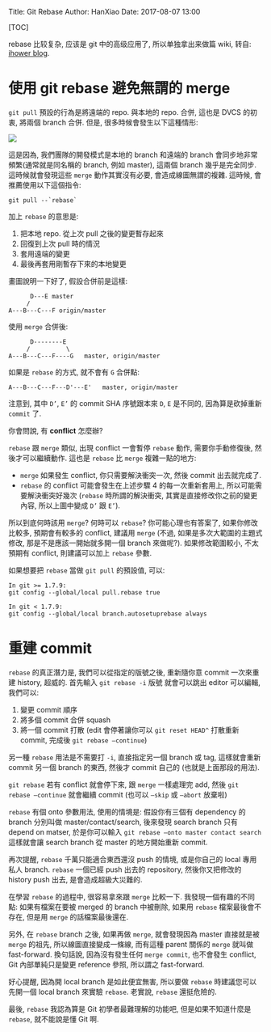 Title: Git Rebase
Author: HanXiao
Date: 2017-08-07 13:00

[TOC]

rebase 比较复杂, 应该是 git 中的高级应用了, 所以单独拿出来做篇 wiki, 转自: [ihower blog](https://ihower.tw/blog).

# 使用 git rebase 避免無謂的 merge
`git pull` 預設的行為是將遠端的 repo. 與本地的 repo. 合併, 這也是 DVCS 的初衷, 將兩個 branch 合併. 但是, 很多時候會發生以下這種情形:

![]({static}/images/gitRebase/git-`merge`.jpg)

這是因為, 我們團隊的開發模式是本地的 branch 和遠端的 branch 會同步地非常頻繁(通常就是同名稱的 branch, 例如 master), 這兩個 branch 幾乎是完全同步. 這時候就會發現這些 `merge` 動作其實沒有必要, 會造成線圖無謂的複雜. 這時候, 會推薦使用以下這個指令:

```
git pull --`rebase`
```

加上 `rebase` 的意思是:

1. 把本地 repo. 從上次 pull 之後的變更暫存起來
2. 回復到上次 pull 時的情況
3. 套用遠端的變更
4. 最後再套用剛暫存下來的本地變更

畫圖說明一下好了, 假設合併前是這樣:

```
      D---E master
     /
A---B---C---F origin/master
```

使用 `merge` 合併後:

```
      D--------E
     /          \
A---B---C---F----G   master, origin/master
```

如果是 `rebase` 的方式, 就不會有 `G` 合併點:

```
A---B---C---F---D'---E'   master, origin/master
```

注意到, 其中 `D’`, `E’` 的 commit SHA 序號跟本來 `D`, `E` 是不同的, 因為算是砍掉重新 `commit` 了.

你會問說, 有 **conflict** 怎麼辦?

`rebase` 跟 `merge` 類似, 出現 conflict 一會暫停 `rebase` 動作, 需要你手動修復後, 然後才可以繼續動作. 這也是 `rebase` 比 `merge` 複雜一點的地方:

- `merge` 如果發生 conflict, 你只需要解決衝突一次, 然後 commit 出去就完成了.
- `rebase` 的 conflict 可能會發生在上述步驟 4 的每一次重新套用上, 所以可能需要解決衝突好幾次 (`rebase` 時所謂的解決衝突, 其實是直接修改你之前的變更內容, 所以上圖中變成 `D’` 跟 `E’`).

所以到底何時該用 `merge`? 何時可以 `rebase`? 你可能心理也有答案了, 如果你修改比較多, 預期會有較多的 conflict, 建議用 `merge` (不過, 如果是多次大範圍的主題式修改, 那是不是應該一開始就多開一個 branch 來做呢?). 如果修改範圍較小, 不太預期有 conflict, 則建議可以加上 `rebase` 參數.

如果想要把 `rebase` 當做 `git pull` 的預設值, 可以:

```
In git >= 1.7.9:
git config --global/local pull.rebase true

In git < 1.7.9:
git config --global/local branch.autosetuprebase always
```

# 重建 commit
`rebase` 的真正潛力是, 我們可以從指定的版號之後, 重新隨你意 commit 一次來重建 history, 超威的. 首先輸入 `git rebase -i` 版號 就會可以跳出 editor 可以編輯, 我們可以:

1. 變更 commit 順序
1. 將多個 commit 合併 squash
1. 將一個 commit 打散 (edit 會停著讓你可以 `git reset HEAD^` 打散重新 commit, 完成後 `git rebase –continue`)

另一種 `rebase` 用法是不需要打 `-i`, 直接指定另一個 branch 或 tag, 這樣就會重新 commit 另一個 branch 的東西, 然後才 commit 自己的 (也就是上面那段的用法).

`git rebase` 若有 conflict 就會停下來, 跟 `merge` 一樣處理完 add, 然後 `git rebase –continue` 就會繼續 commit (也可以 `–skip` 或 `–abort` 放棄啦)

`rebase` 有個 onto 參數用法, 使用的情境是: 假設你有三個有 dependency 的 branch 分別叫做 master/contact/search, 後來發現 search branch 只有 depend on matser, 於是你可以輸入 `git rebase –onto master contact search` 這樣就會讓 search branch 從 master 的地方開始重新 commit.

再次提醒, `rebase` 千萬只能適合東西還沒 push 的情境, 或是你自己的 local 專用私人 branch. `rebase` 一個已經 push 出去的 repository, 然後你又把修改的 history push 出去, 是會造成超級大災難的.

在學習 `rebase` 的過程中, 很容易拿來跟 `merge` 比較一下. 我發現一個有趣的不同點: 如果有檔案在要被 merged 的 branch 中被刪除, 如果用 `rebase` 檔案最後會不存在, 但是用 `merge` 的話檔案最後還在.

另外, 在 `rebase` branch 之後, 如果再做 `merge`, 就會發現因為 master 直接就是被 `merge` 的祖先, 所以線圖直接變成一條線, 而有這種 parent 關係的 `merge` 就叫做 fast-forward. 換句話說, 因為沒有發生任何 `merge commit`, 也不會發生 conflict, Git 內部單純只是變更 reference 參照, 所以謂之 fast-forward.

好心提醒, 因為開 local branch 是如此便宜無害, 所以要做 `rebase` 時建議您可以先開一個 local branch 來實驗 `rebase`. 老實說, `rebase` 還挺危險的.

最後, `rebase` 我認為算是 Git 初學者最難理解的功能吧, 但是如果不知道什麼是 `rebase`, 就不能說是懂 Git 啊.
